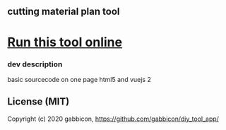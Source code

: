## cutting material plan tool

# [Run this tool online](https://gabbicon.github.io/diy_tool_app/)

### dev description

basic sourcecode on one page html5 and vuejs 2 

## License (MIT)
Copyright
 (c) 2020 gabbicon, https://github.com/gabbicon/diy_tool_app/
